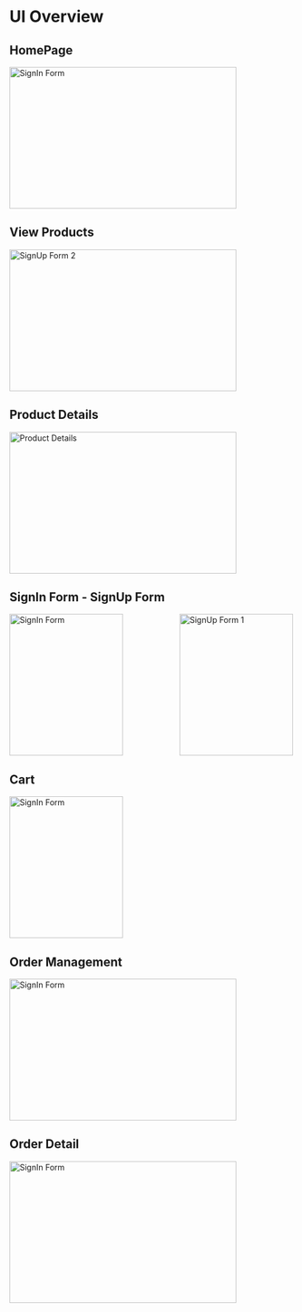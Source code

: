 # UI Overview

## HomePage
<img src="https://github.com/NhatTan1212/phoenixlaptop/assets/116484948/ed845739-8bfb-4a59-b97a-c452139e1069" width="400" height="250" style="padding-right:100px;" alt="SignIn Form">

## View Products
<img src="https://github.com/NhatTan1212/phoenixlaptop/assets/116484948/02fcabc1-8019-4c7e-b13f-2e85a459b365" width="400" height="250" alt="SignUp Form 2">

## Product Details
<img src="https://github.com/NhatTan1212/phoenixlaptop/assets/116484948/9ab79ce8-9355-4ab7-997b-f220cd128fc5" width="400" height="250" alt="Product Details">

## SignIn Form - SignUp Form
<div style="display: flex;">
<img src="https://github.com/NhatTan1212/phoenixlaptop/assets/116484948/4b723311-34cf-4639-8fe6-a667cd1d0e69" width="200" height="250" style="padding-right:100px;" alt="SignIn Form">
<img src="https://github.com/NhatTan1212/phoenixlaptop/assets/116484948/bf3ccbea-eea1-4fd6-8d1c-08e912353ffe" width="200" height="250" alt="SignUp Form 1">
</div>

## Cart
<img src="https://github.com/NhatTan1212/phoenixlaptop/assets/116484948/4ec8cdcf-5e90-4629-acaa-adf282d6228a" width="200" height="250" style="padding-right:100px;" alt="SignIn Form">

## Order Management
<img src="https://github.com/NhatTan1212/phoenixlaptop/assets/116484948/71ed6c7b-e39c-4a23-987a-efc333097368" width="400" height="250" style="padding-right:100px;" alt="SignIn Form">

## Order Detail
<img src="https://github.com/NhatTan1212/phoenixlaptop/assets/116484948/6e445eed-3484-40c4-8804-ffc9be1e58a2" width="400" height="250" style="padding-right:100px;" alt="SignIn Form">

